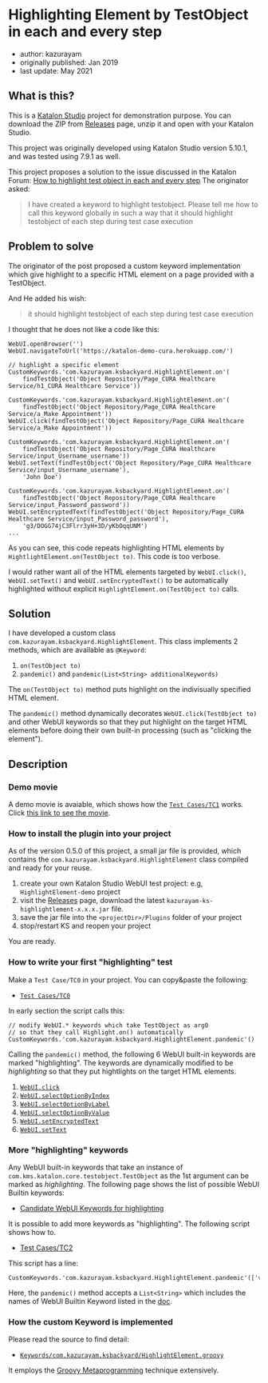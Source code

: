 Highlighting Element by TestObject in each and every step
=============

- author: kazurayam
- originally published: Jan 2019
- last update: May 2021

## What is this?

This is a [Katalon Studio](https://www.katalon.com/) project for demonstration purpose.
You can download the ZIP from [Releases](https://github.com/kazurayam/HighlightingElementByTestObjectInEachAndEveryStep/releases) page,
unzip it and open with your Katalon Studio.

This project was originally developed using Katalon Studio version 5.10.1, and was tested using 7.9.1 as well.

This project proposes a solution to the issue discussed in the Katalon Forum:
[How to highlight test object in each and every step](https://forum.katalon.com/t/how-to-highlight-test-object-in-each-and-every-step/17408)
The originator asked:

>I have created a keyword to highlight testobject. Please tell me how to call this keyword globally in such a way that it should highlight testobject of each step during test case execution


## Problem to solve

The originator of the post proposed a custom keyword implementation which give highlight to a specific HTML element on a page provided with a TestObject. 

And He added his wish:

>it should highlight testobject of each step during test case execution

I thought that he does not like a code like this:

```
WebUI.openBrowser('')
WebUI.navigateToUrl('https://katalon-demo-cura.herokuapp.com/')

// highlight a specific element
CustomKeywords.'com.kazurayam.ksbackyard.HighlightElement.on'(
	findTestObject('Object Repository/Page_CURA Healthcare Service/h1_CURA Healthcare Service'))

CustomKeywords.'com.kazurayam.ksbackyard.HighlightElement.on'(
	findTestObject('Object Repository/Page_CURA Healthcare Service/a_Make Appointment'))
WebUI.click(findTestObject('Object Repository/Page_CURA Healthcare Service/a_Make Appointment'))

CustomKeywords.'com.kazurayam.ksbackyard.HighlightElement.on'(
	findTestObject('Object Repository/Page_CURA Healthcare Service/input_Username_username'))
WebUI.setText(findTestObject('Object Repository/Page_CURA Healthcare Service/input_Username_username'),
	'John Doe')

CustomKeywords.'com.kazurayam.ksbackyard.HighlightElement.on'(
	findTestObject('Object Repository/Page_CURA Healthcare Service/input_Password_password'))
WebUI.setEncryptedText(findTestObject('Object Repository/Page_CURA Healthcare Service/input_Password_password'),
	'g3/DOGG74jC3Flrr3yH+3D/yKbOqqUNM')
...
```

As you can see, this code repeats highlighting HTML elements by `HightlightElement.on(TestObject to)`. This code is too verbose.

I would rather want all of the HTML elements targeted by `WebUI.click()`, `WebUI.setText()` and `WebUI.setEncryptedText()` to be automatically highlighted without explicit `HighlightElement.on(TestObject to)` calls.

## Solution

I have developed a custom class `com.kazurayam.ksbackyard.HighlightElement`. This class implements 2 methods, which are available as `@Keyword`:

1. `on(TestObject to)`
2. `pandemic()` and `pandemic(List<String> additionalKeywords)`

The `on(TestObject to)` method puts highlight on the indivisually specified HTML element.

The `pandemic()` method dynamically decorates `WebUI.click(TestObject to)` and other WebUI keywords so that they put highlight on the target HTML elements before doing their own built-in processing (such as "clicking the element").

## Description

### Demo movie

A demo movie is avaiable, which shows how the [`Test Cases/TC1`](Scripts/TC1/Script1547070867765.groovy) works. Click [this link to see the movie](https://kazurayam.github.io/HighlightingElementByTestObjectInEachAndEveryStep/).

### How to install the plugin into your project

As of the version 0.5.0 of this project, a small jar file is provided, which contains the `com.kazurayam.ksbackyard.HighlightElement` class compiled and ready for your reuse.

1. create your own Katalon Studio WebUI test project: e.g, `HighlightElement-demo` project
2. visit the [Releases](https://github.com/kazurayam/HighlightingElementByTestObjectInEachAndEveryStep/releases) page, download the latest `kazurayam-ks-highlightlement-x.x.x.jar` file.
3. save the jar file into the `<projectDir>/Plugins` folder of your project
4. stop/restart KS and reopen your project

You are ready.

### How to write your first "highlighting" test

Make a `Test Case/TC0` in your project. You can copy&paste the following:

-  [`Test Cases/TC0`](Scripts/TC0/Script1620129794625.groovy)

In early section the script calls this:

```
// modify WebUI.* keywords which take TestObject as arg0
// so that they call Highlight.on() automatically
CustomKeywords.'com.kazurayam.ksbackyard.HighlightElement.pandemic'()
```

Calling the `pandemic()` method, the following 6 WebUI built-in keywords are marked "highlighting". The keywords are dynamically modified to be *highlighting* so that they put hightlights on the target HTML elements.

1. [`WebUI.click`](https://docs.katalon.com/katalon-studio/docs/webui-click.html)
2. [`WebUI.selectOptionByIndex`](https://docs.katalon.com/katalon-studio/docs/webui-select-option-by-index.html)
3. [`WebUI.selectOptionByLabel`](https://docs.katalon.com/katalon-studio/docs/webui-select-option-by-label.html)
4. [`WebUI.selectOptionByValue`](https://docs.katalon.com/katalon-studio/docs/webui-select-option-by-value.html)
5. [`WebUI.setEncryptedText`](https://docs.katalon.com/katalon-studio/docs/webui-set-encrypted-text.html)
6. [`WebUI.setText`](https://docs.katalon.com/katalon-studio/docs/webui-set-text.html)

### More "highlighting" keywords

Any WebUI built-in keywords that take an instance of `com.kms.katalon.core.testobject.TestObject` as the 1st argument can be marked as *highlighting*. The following page shows the list of possible WebUI Builtin keywords:

- [Candidate WebUI Keywords for highlighting](docs/highlightable_keywords.md)

It is possible to add more keywords as "highlighting". The following script shows how to.

- [Test Cases/TC2](Scripts/TC2/Script1620129688091.groovy)

This script has a line:

```
CustomKeywords.'com.kazurayam.ksbackyard.HighlightElement.pandemic'(['verifyElementPresent'])
```

Here, the `pandemic()` method accepts a `List<String>` which includes the names of WebUI Builtin Keyword listed
in the [doc](docs/highlightable_keywords.md).

### How the custom Keyword is implemented

Please read the source to find detail:

- [`Keywords/com.kazurayam.ksbackyard/HighlightElement.groovy`](Keywords/com/kazurayam/ksbackyard/HighlightElement.groovy)

It employs the [Groovy Metaprogramming](http://docs.groovy-lang.org/latest/html/documentation/core-metaprogramming.html#metaprogramming_emc) technique extensively.

